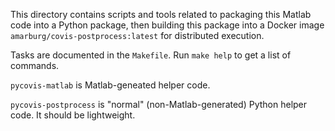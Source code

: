 This directory contains scripts and tools related to packaging this Matlab code
into a Python package, then building this package into a Docker
image `amarburg/covis-postprocess:latest` for distributed execution.

Tasks are documented in the `Makefile`.   Run `make help` to get a
list of commands.

`pycovis-matlab` is Matlab-geneated helper code.

`pycovis-postprocess` is "normal" (non-Matlab-generated) Python helper code.  It should be lightweight.
